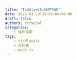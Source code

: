 ```yaml
---
title: "Tiddlywiki操作指南"
date: 2022-03-29T19:08:08+08:00
draft: false
authors: YrracOwl
categories:
    - 操作指南
tags:
    - tiddlywiki
    - 自托管
    - node.js
---
```

